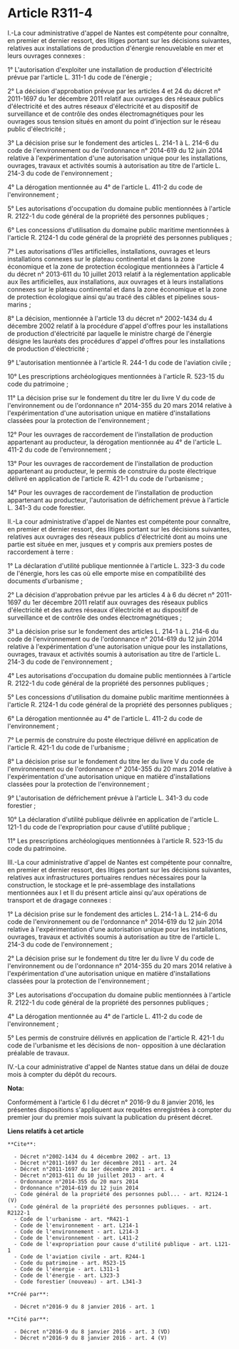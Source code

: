# Article R311-4

I.-La cour administrative d'appel de Nantes est compétente pour connaître, en premier et dernier ressort, des litiges portant
sur les décisions suivantes, relatives aux installations de production d'énergie renouvelable en mer et leurs ouvrages
connexes : 

1° L'autorisation d'exploiter une installation de production d'électricité prévue par l'article L. 311-1 du code de
l'énergie ; 

2° La décision d'approbation prévue par les articles 4 et 24 du décret n° 2011-1697 du 1er décembre 2011 relatif aux ouvrages
des réseaux publics d'électricité et des autres réseaux d'électricité et au dispositif de surveillance et de contrôle des
ondes électromagnétiques pour les ouvrages sous tension situés en amont du point d'injection sur le réseau public
d'électricité ; 

3° La décision prise sur le fondement des articles L. 214-1 à L. 214-6 du code de l'environnement ou de l'ordonnance n°
2014-619 du 12 juin 2014 relative à l'expérimentation d'une autorisation unique pour les installations, ouvrages, travaux et
activités soumis à autorisation au titre de l'article L. 214-3 du code de l'environnement ; 

4° La dérogation mentionnée au 4° de l'article L. 411-2 du code de l'environnement ; 

5° Les autorisations d'occupation du domaine public mentionnées à l'article R. 2122-1 du code général de la propriété des
personnes publiques ; 

6° Les concessions d'utilisation du domaine public maritime mentionnées à l'article R. 2124-1 du code général de la propriété
des personnes publiques ; 

7° Les autorisations d'îles artificielles, installations, ouvrages et leurs installations connexes sur le plateau continental
et dans la zone économique et la zone de protection écologique mentionnées à l'article 4 du décret n° 2013-611 du 10 juillet
2013 relatif à la réglementation applicable aux îles artificielles, aux installations, aux ouvrages et à leurs installations
connexes sur le plateau continental et dans la zone économique et la zone de protection écologique ainsi qu'au tracé des
câbles et pipelines sous-marins ; 

8° La décision, mentionnée à l'article 13 du décret n° 2002-1434 du 4 décembre 2002 relatif à la procédure d'appel d'offres
pour les installations de production d'électricité par laquelle le ministre chargé de l'énergie désigne les lauréats des
procédures d'appel d'offres pour les installations de production d'électricité ; 

9° L'autorisation mentionnée à l'article R. 244-1 du code de l'aviation civile ; 

10° Les prescriptions archéologiques mentionnées à l'article R. 523-15 du code du patrimoine ; 

11° La décision prise sur le fondement du titre Ier du livre V du code de l'environnement ou de l'ordonnance n° 2014-355 du
20 mars 2014 relative à l'expérimentation d'une autorisation unique en matière d'installations classées pour la protection de
l'environnement ; 

12° Pour les ouvrages de raccordement de l'installation de production appartenant au producteur, la dérogation mentionnée au
4° de l'article L. 411-2 du code de l'environnement ; 

13° Pour les ouvrages de raccordement de l'installation de production appartenant au producteur, le permis de construire du
poste électrique délivré en application de l'article R. 421-1 du code de l'urbanisme ; 

14° Pour les ouvrages de raccordement de l'installation de production appartenant au producteur, l'autorisation de
défrichement prévue à l'article L. 341-3 du code forestier. 

II.-La cour administrative d'appel de Nantes est compétente pour connaître, en premier et dernier ressort, des litiges
portant sur les décisions suivantes, relatives aux ouvrages des réseaux publics d'électricité dont au moins une partie est
située en mer, jusques et y compris aux premiers postes de raccordement à terre : 

1° La déclaration d'utilité publique mentionnée à l'article L. 323-3 du code de l'énergie, hors les cas où elle emporte mise
en compatibilité des documents d'urbanisme ; 

2° La décision d'approbation prévue par les articles 4 à 6 du décret n° 2011-1697 du 1er décembre 2011 relatif aux ouvrages
des réseaux publics d'électricité et des autres réseaux d'électricité et au dispositif de surveillance et de contrôle des
ondes électromagnétiques ; 

3° La décision prise sur le fondement des articles L. 214-1 à L. 214-6 du code de l'environnement ou de l'ordonnance n°
2014-619 du 12 juin 2014 relative à l'expérimentation d'une autorisation unique pour les installations, ouvrages, travaux et
activités soumis à autorisation au titre de l'article L. 214-3 du code de l'environnement ; 

4° Les autorisations d'occupation du domaine public mentionnées à l'article R. 2122-1 du code général de la propriété des
personnes publiques ; 

5° Les concessions d'utilisation du domaine public maritime mentionnées à l'article R. 2124-1 du code général de la propriété
des personnes publiques ; 

6° La dérogation mentionnée au 4° de l'article L. 411-2 du code de l'environnement ; 

7° Le permis de construire du poste électrique délivré en application de l'article R. 421-1 du code de l'urbanisme ; 

8° La décision prise sur le fondement du titre Ier du livre V du code de l'environnement ou de l'ordonnance n° 2014-355 du 20
mars 2014 relative à l'expérimentation d'une autorisation unique en matière d'installations classées pour la protection de
l'environnement ; 

9° L'autorisation de défrichement prévue à l'article L. 341-3 du code forestier ; 

10° La déclaration d'utilité publique délivrée en application de l'article L. 121-1 du code de l'expropriation pour cause
d'utilité publique ; 

11° Les prescriptions archéologiques mentionnées à l'article R. 523-15 du code du patrimoine. 

III.-La cour administrative d'appel de Nantes est compétente pour connaître, en premier et dernier ressort, des litiges
portant sur les décisions suivantes, relatives aux infrastructures portuaires rendues nécessaires pour la construction, le
stockage et le pré-assemblage des installations mentionnées aux I et II du présent article ainsi qu'aux opérations de
transport et de dragage connexes : 

1° La décision prise sur le fondement des articles L. 214-1 à L. 214-6 du code de l'environnement ou de l'ordonnance n°
2014-619 du 12 juin 2014 relative à l'expérimentation d'une autorisation unique pour les installations, ouvrages, travaux et
activités soumis à autorisation au titre de l'article L. 214-3 du code de l'environnement ; 

2° La décision prise sur le fondement du titre Ier du livre V du code de l'environnement ou de l'ordonnance n° 2014-355 du 20
mars 2014 relative à l'expérimentation d'une autorisation unique en matière d'installations classées pour la protection de
l'environnement ; 

3° Les autorisations d'occupation du domaine public mentionnées à l'article R. 2122-1 du code général de la propriété des
personnes publiques ; 

4° La dérogation mentionnée au 4° de l'article L. 411-2 du code de l'environnement ; 

5° Les permis de construire délivrés en application de l'article R. 421-1 du code de l'urbanisme et les décisions de non-
opposition à une déclaration préalable de travaux. 

IV.-La cour administrative d'appel de Nantes statue dans un délai de douze mois à compter du dépôt du recours.

**Nota:**

Conformément à l'article 6 I du décret n° 2016-9 du 8 janvier 2016, les présentes dispositions s'appliquent aux requêtes
enregistrées à compter du premier jour du premier mois suivant la publication du présent décret.

**Liens relatifs à cet article**

	**Cite**:

	  - Décret n°2002-1434 du 4 décembre 2002 - art. 13
	  - Décret n°2011-1697 du 1er décembre 2011 - art. 24
	  - Décret n°2011-1697 du 1er décembre 2011 - art. 4
	  - Décret n°2013-611 du 10 juillet 2013 - art. 4
	  - Ordonnance n°2014-355 du 20 mars 2014
	  - Ordonnance n°2014-619 du 12 juin 2014
	  - Code général de la propriété des personnes publ... - art. R2124-1 (V)
	  - Code général de la propriété des personnes publiques. - art. R2122-1
	  - Code de l'urbanisme - art. *R421-1
	  - Code de l'environnement - art. L214-1
	  - Code de l'environnement - art. L214-3
	  - Code de l'environnement - art. L411-2
	  - Code de l'expropriation pour cause d'utilité publique - art. L121-1
	  - Code de l'aviation civile - art. R244-1
	  - Code du patrimoine - art. R523-15
	  - Code de l'énergie - art. L311-1
	  - Code de l'énergie - art. L323-3
	  - Code forestier (nouveau) - art. L341-3

	**Créé par**:

	  - Décret n°2016-9 du 8 janvier 2016 - art. 1

	**Cité par**:

	  - Décret n°2016-9 du 8 janvier 2016 - art. 3 (VD)
	  - Décret n°2016-9 du 8 janvier 2016 - art. 4 (V)
